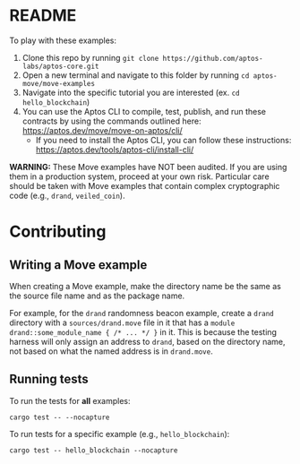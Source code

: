 # README

To play with these examples:
1. Clone this repo by running `git clone https://github.com/aptos-labs/aptos-core.git`
2. Open a new terminal and navigate to this folder by running `cd aptos-move/move-examples`
3. Navigate into the specific tutorial you are interested (ex. `cd hello_blockchain`)
4. You can use the Aptos CLI to compile, test, publish, and run these contracts by using the commands outlined here: https://aptos.dev/move/move-on-aptos/cli/
     - If you need to install the Aptos CLI, you can follow these instructions: https://aptos.dev/tools/aptos-cli/install-cli/

**WARNING:** These Move examples have NOT been audited. If you are using them in a production system, proceed at your own risk.
Particular care should be taken with Move examples that contain complex cryptographic code (e.g., `drand`, `veiled_coin`).

# Contributing

## Writing a Move example

When creating a Move example, make the directory name be the same as the source file name and as the package name.

For example, for the `drand` randomness beacon example, create a `drand` directory with a `sources/drand.move` file in it that has a `module drand::some_module_name { /* ... */ }` in it.
This is because the testing harness will only assign an address to `drand`, based on the directory name, not based on what the named address is in `drand.move`.

## Running tests

To run the tests for **all** examples:

```
cargo test -- --nocapture
```

To run tests for a specific example (e.g., `hello_blockchain`):

```
cargo test -- hello_blockchain --nocapture
```
